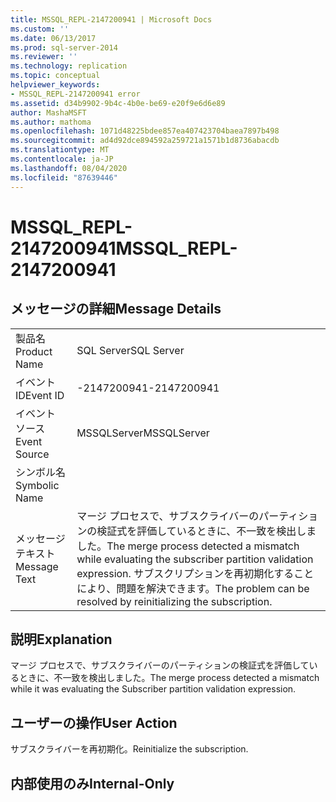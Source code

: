 ```yaml
---
title: MSSQL_REPL-2147200941 | Microsoft Docs
ms.custom: ''
ms.date: 06/13/2017
ms.prod: sql-server-2014
ms.reviewer: ''
ms.technology: replication
ms.topic: conceptual
helpviewer_keywords:
- MSSQL_REPL-2147200941 error
ms.assetid: d34b9902-9b4c-4b0e-be69-e20f9e6d6e89
author: MashaMSFT
ms.author: mathoma
ms.openlocfilehash: 1071d48225bdee857ea407423704baea7897b498
ms.sourcegitcommit: ad4d92dce894592a259721a1571b1d8736abacdb
ms.translationtype: MT
ms.contentlocale: ja-JP
ms.lasthandoff: 08/04/2020
ms.locfileid: "87639446"
---
```

# <a name="mssql_repl-2147200941"></a><span data-ttu-id="ec227-102">MSSQL_REPL-2147200941</span><span class="sxs-lookup"><span data-stu-id="ec227-102">MSSQL_REPL-2147200941</span></span>
    
## <a name="message-details"></a><span data-ttu-id="ec227-103">メッセージの詳細</span><span class="sxs-lookup"><span data-stu-id="ec227-103">Message Details</span></span>  
  
|||  
|-|-|  
|<span data-ttu-id="ec227-104">製品名</span><span class="sxs-lookup"><span data-stu-id="ec227-104">Product Name</span></span>|<span data-ttu-id="ec227-105">SQL Server</span><span class="sxs-lookup"><span data-stu-id="ec227-105">SQL Server</span></span>|  
|<span data-ttu-id="ec227-106">イベント ID</span><span class="sxs-lookup"><span data-stu-id="ec227-106">Event ID</span></span>|<span data-ttu-id="ec227-107">-2147200941</span><span class="sxs-lookup"><span data-stu-id="ec227-107">-2147200941</span></span>|  
|<span data-ttu-id="ec227-108">イベント ソース</span><span class="sxs-lookup"><span data-stu-id="ec227-108">Event Source</span></span>|<span data-ttu-id="ec227-109">MSSQLServer</span><span class="sxs-lookup"><span data-stu-id="ec227-109">MSSQLServer</span></span>|  
|<span data-ttu-id="ec227-110">シンボル名</span><span class="sxs-lookup"><span data-stu-id="ec227-110">Symbolic Name</span></span>||  
|<span data-ttu-id="ec227-111">メッセージ テキスト</span><span class="sxs-lookup"><span data-stu-id="ec227-111">Message Text</span></span>|<span data-ttu-id="ec227-112">マージ プロセスで、サブスクライバーのパーティションの検証式を評価しているときに、不一致を検出しました。</span><span class="sxs-lookup"><span data-stu-id="ec227-112">The merge process detected a mismatch while evaluating the subscriber partition validation expression.</span></span> <span data-ttu-id="ec227-113">サブスクリプションを再初期化することにより、問題を解決できます。</span><span class="sxs-lookup"><span data-stu-id="ec227-113">The problem can be resolved by reinitializing the subscription.</span></span>|  
  
## <a name="explanation"></a><span data-ttu-id="ec227-114">説明</span><span class="sxs-lookup"><span data-stu-id="ec227-114">Explanation</span></span>  
 <span data-ttu-id="ec227-115">マージ プロセスで、サブスクライバーのパーティションの検証式を評価しているときに、不一致を検出しました。</span><span class="sxs-lookup"><span data-stu-id="ec227-115">The merge process detected a mismatch while it was evaluating the Subscriber partition validation expression.</span></span>  
  
## <a name="user-action"></a><span data-ttu-id="ec227-116">ユーザーの操作</span><span class="sxs-lookup"><span data-stu-id="ec227-116">User Action</span></span>  
 <span data-ttu-id="ec227-117">サブスクライバーを再初期化。</span><span class="sxs-lookup"><span data-stu-id="ec227-117">Reinitialize the subscription.</span></span>  
  
## <a name="internal-only"></a><span data-ttu-id="ec227-118">内部使用のみ</span><span class="sxs-lookup"><span data-stu-id="ec227-118">Internal-Only</span></span>  
  
